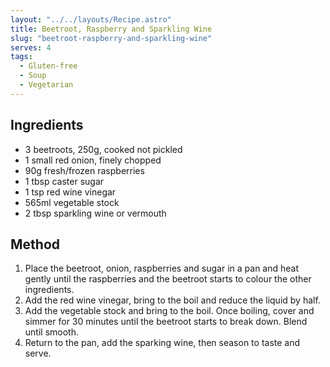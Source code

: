 ```yaml
---
layout: "../../layouts/Recipe.astro"
title: Beetroot, Raspberry and Sparkling Wine
slug: "beetroot-raspberry-and-sparkling-wine"
serves: 4
tags:
  - Gluten-free
  - Soup
  - Vegetarian
---
```


## Ingredients

- 3 beetroots, 250g, cooked not pickled
- 1 small red onion, finely chopped
- 90g fresh/frozen raspberries
- 1 tbsp caster sugar
- 1 tsp red wine vinegar
- 565ml vegetable stock
- 2 tbsp sparkling wine or vermouth

## Method

1. Place the beetroot, onion, raspberries and sugar in a pan and heat gently until the raspberries and the beetroot starts to colour the other ingredients.
1. Add the red wine vinegar, bring to the boil and reduce the liquid by half.
1. Add the vegetable stock and bring to the boil. Once boiling, cover and simmer for 30 minutes until the beetroot starts to break down. Blend until smooth.
1. Return to the pan, add the sparking wine, then season to taste and serve.